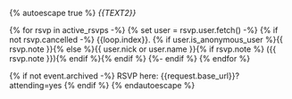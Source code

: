 {% autoescape true %}
*{{TEXT2}}*

{% for rsvp in active_rsvps -%}
    {% set user = rsvp.user.fetch() -%}
    {% if not rsvp.cancelled -%}
        {{loop.index}}. {% if user.is_anonymous_user %}{{ rsvp.note }}{% else %}{{ user.nick or user.name }}{% if rsvp.note %} ({{ rsvp.note }}){% endif %}{% endif %}
    {%- endif %}
{% endfor %}

{% if not event.archived -%}
    RSVP here: {{request.base_url}}?attending=yes
{% endif %}
{% endautoescape %}
